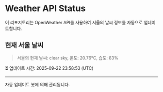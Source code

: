 
# Weather API Status

이 리포지토리는 OpenWeather API를 사용하여 서울의 날씨 정보를 자동으로 업데이트합니다.

## 현재 서울 날씨
> 서울의 현재 날씨: clear sky, 온도: 20.76°C, 습도: 83%

⏳ 업데이트 시간: 2025-09-22 23:58:53 (UTC)

---
자동 업데이트 봇에 의해 관리됩니다.
